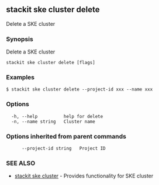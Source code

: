 ## stackit ske cluster delete

Delete a SKE cluster

### Synopsis

Delete a SKE cluster

```
stackit ske cluster delete [flags]
```

### Examples

```
$ stackit ske cluster delete --project-id xxx --name xxx
```

### Options

```
  -h, --help          help for delete
  -n, --name string   Cluster name
```

### Options inherited from parent commands

```
      --project-id string   Project ID
```

### SEE ALSO

* [stackit ske cluster](./stackit_ske_cluster.md)	 - Provides functionality for SKE cluster

